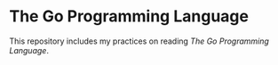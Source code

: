 # The Go Programming Language
This repository includes my practices on reading *The Go Programming Language*.
